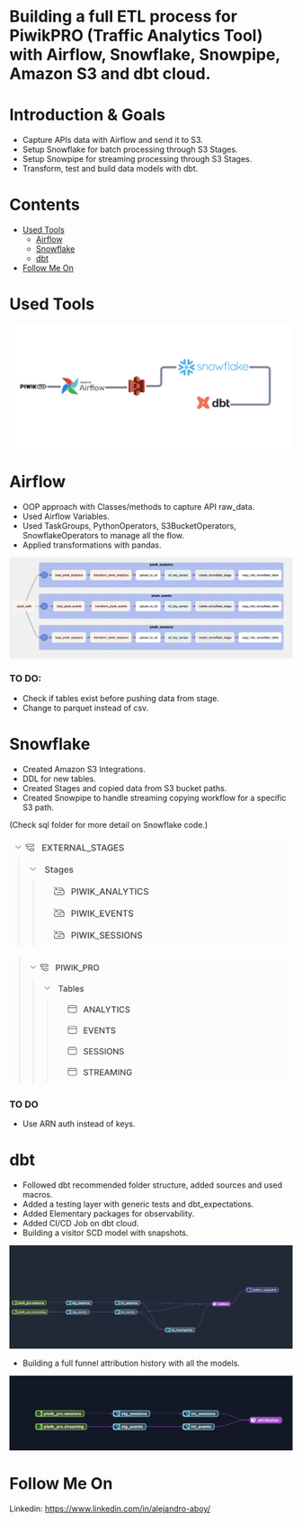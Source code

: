 # Building a full ETL process for PiwikPRO (Traffic Analytics Tool) with Airflow, Snowflake, Snowpipe, Amazon S3 and dbt cloud.

# Introduction & Goals
- Capture APIs data with Airflow and send it to S3.
- Setup Snowflake for batch processing through S3 Stages.
- Setup Snowpipe for streaming processing through S3 Stages.
- Transform, test and build data models with dbt.

# Contents

- [Used Tools](#used-tools)
  - [Airflow](#Airflow)
  - [Snowflake](#Snowflake)
  - [dbt](#dbt)
- [Follow Me On](#follow-me-on)

# Used Tools

![alt text](images/tools.png)

# Airflow

- OOP approach with Classes/methods to capture API raw_data.
- Used Airflow Variables.
- Used TaskGroups, PythonOperators, S3BucketOperators, SnowflakeOperators to manage all the flow. 
- Applied transformations with pandas.

![alt text](images/airflow.png)

### TO DO: 
- Check if tables exist before pushing data from stage. 
- Change to parquet instead of csv. 

# Snowflake

- Created Amazon S3 Integrations.
- DDL for new tables.
- Created Stages and copied data from S3 bucket paths.
- Created Snowpipe to handle streaming copying workflow for a specific S3 path. 

(Check sql folder for more detail on Snowflake code.)

![alt text](images/stages.png)

![alt text](images/schema.png)

### TO DO 
- Use ARN auth instead of keys.

# dbt
- Followed dbt recommended folder structure, added sources and used macros.
- Added a testing layer with generic tests and dbt_expectations.
- Added Elementary packages for observability. 
- Added CI/CD Job on dbt cloud. 
- Building a visitor SCD model with snapshots.

![alt text](images/visitor.png)

- Building a full funnel attribution history with all the models. 

![alt text](images/attribution.png)

# Follow Me On
Linkedin: https://www.linkedin.com/in/alejandro-aboy/ 

